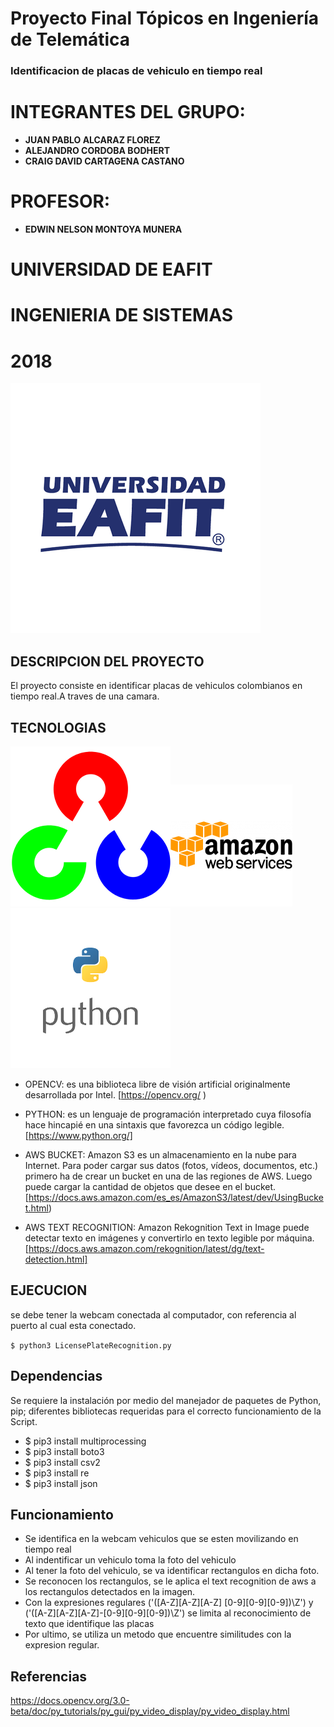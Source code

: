 # Proyecto Final Tópicos en Ingeniería de Telemática 
   ### Identificacion de placas de vehiculo en tiempo real
  
  # INTEGRANTES DEL GRUPO:
- **JUAN PABLO ALCARAZ FLOREZ**
- **ALEJANDRO CORDOBA BODHERT**
- **CRAIG DAVID CARTAGENA CASTANO**

# PROFESOR:
- **EDWIN NELSON MONTOYA MUNERA**



# UNIVERSIDAD DE EAFIT

# INGENIERIA DE SISTEMAS

# 2018

![Eafit Logo](eafit.png)



  ## DESCRIPCION DEL PROYECTO
  
  El proyecto consiste en identificar placas de vehiculos colombianos en tiempo real.A traves de una camara.

  ## TECNOLOGIAS
  
  ![opencv](opencvicono.png)![aws](aws.png)![python](pythonicono.png)

   - OPENCV: es una biblioteca libre de visión artificial originalmente desarrollada por Intel. [https://opencv.org/ )
   
   - PYTHON: es un lenguaje de programación interpretado cuya filosofía hace hincapié en una sintaxis que favorezca un código legible. [https://www.python.org/]
   
   - AWS BUCKET: Amazon S3 es un almacenamiento en la nube para Internet. Para poder cargar sus datos (fotos, vídeos, documentos, etc.) primero ha de crear un bucket en una de las regiones de AWS. Luego puede cargar la cantidad de objetos que desee en el bucket.   [https://docs.aws.amazon.com/es_es/AmazonS3/latest/dev/UsingBucket.html)
   
   - AWS TEXT RECOGNITION: Amazon Rekognition Text in Image puede detectar texto en imágenes y convertirlo en texto legible por máquina. [https://docs.aws.amazon.com/rekognition/latest/dg/text-detection.html]
   
   ## EJECUCION
   
   se debe tener la webcam conectada al computador, con referencia al puerto al cual esta conectado.
   

  ``` $ python3 LicensePlateRecognition.py  ```


   ## Dependencias

   Se requiere la instalación por medio del manejador de paquetes de Python, pip; diferentes bibliotecas requeridas para el correcto funcionamiento de la Script.
   
   - $ pip3 install multiprocessing
   - $ pip3 install boto3
   - $ pip3 install csv2
   - $ pip3 install re
   - $ pip3 install json

   ## Funcionamiento
   
   - Se identifica en la webcam vehiculos que se esten movilizando en tiempo real
   - Al indentificar un vehiculo toma la foto del vehiculo
   - Al tener la foto del vehiculo, se va identificar rectangulos en dicha foto.
   - Se reconocen los rectangulos, se le aplica el text recognition de aws a los rectangulos detectados en la imagen.
   - Con la expresiones regulares ('([A-Z][A-Z][A-Z] [0-9][0-9][0-9])\Z') y ('([A-Z][A-Z][A-Z]-[0-9][0-9][0-9])\Z') se limita al reconocimiento de texto que identifique las placas
   - Por ultimo, se utiliza un metodo que encuentre similitudes con la expresion regular.

   
## Referencias

https://docs.opencv.org/3.0-beta/doc/py_tutorials/py_gui/py_video_display/py_video_display.html
